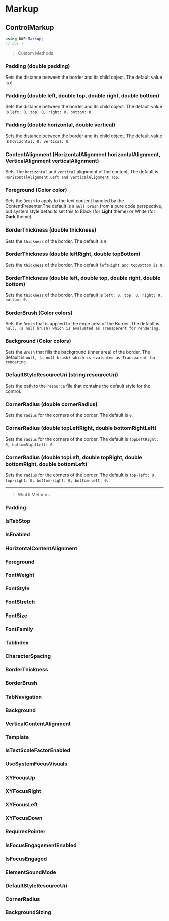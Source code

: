 # Markup
## ControlMarkup

```csharp
using UWP.Markup;
// doc ⬇️
```

> Custom Methods

### Padding (double padding)
Sets the distance between the border and its child object. The default value is `0`.

### Padding (double left, double top, double right, double bottom)
Sets the distance between the border and its child object. The default value is `left: 0, top: 0, right: 0, bottom: 0`.

### Padding (double horizontal, double vertical)
Sets the distance between the border and its child object. The default value is `horizontal: 0, vertical: 0`.

### ContentAlignment (HorizontalAlignment horizontalAlignment, VerticalAlignment verticalAlignment)
Sets The `horizontal` and `vertical` alignment of the content. The default is `HorizontalAlignment.Left and VerticalAlignment.Top`.

### Foreground (Color color)
Sets the `Brush` to apply to the text content handled by the ContentPresenter.The default is a `null brush` from a pure code perspective, but system style defaults set this to Black (for **Light** theme) or White (for **Dark** theme).

### BorderThickness (double thickness)
Sets the `thickness` of the border. The default is `0`.

### BorderThickness (double leftRight, double topBottom)
Sets the `thickness` of the border. The default `leftRight and topBottom is 0`.

### BorderThickness (double left, double top, double right, double bottom)
Sets the `thickness` of the border. The default is `left: 0, top: 0, right: 0, bottom: 0.`

### BorderBrush (Color colors)
Sets the `Brush` that is applied to the edge area of the Border. The default is `null, (a null brush) which is evaluated as Transparent for rendering.`

### Background (Color colors)
Sets the `Brush` that fills the background (inner area) of the border. The default is `null, (a null brush) which is evaluated as Transparent for rendering.`

### DefaultStyleResourceUri (string  resourceUri)
Sets the path to the `resource` file that contains the default style for the control.

### CornerRadius (double cornerRadius)
Sets the `radius` for the corners of the border. The default is `0`.

### CornerRadius (double topLeftRight, double bottomRightLeft)
Sets the `radius` for the corners of the border. The default is `topLeftRight: 0, bottomRightLeft: 0`.

### CornerRadius (double topLeft, double topRight, double bottomRight, double bottomLeft)
Sets the `radius` for the corners of the border. The default is `top-left: 0, top-right: 0, bottom-right: 0, bottom-left: 0`.

---
> WinUI Methods

### Padding
### IsTabStop
### IsEnabled
### HorizontalContentAlignment
### Foreground
### FontWeight
### FontStyle
### FontStretch
### FontSize
### FontFamily
### TabIndex
### CharacterSpacing
### BorderThickness
### BorderBrush
### TabNavigation
### Background
### VerticalContentAlignment
### Template
### IsTextScaleFactorEnabled
### UseSystemFocusVisuals
### XYFocusUp
### XYFocusRight
### XYFocusLeft
### XYFocusDown
### RequiresPointer
### IsFocusEngagementEnabled
### IsFocusEngaged
### ElementSoundMode
### DefaultStyleResourceUri
### CornerRadius
### BackgroundSizing